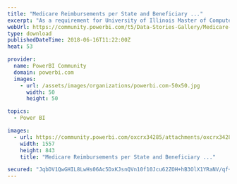 ```yaml
---
title: "Medicare Reimbursements per State and Beneficiary ..."
excerpt: "As a requirement for University of Illinois Master of Computer Science."
webUrl: https://community.powerbi.com/t5/Data-Stories-Gallery/Medicare-Reimbursements-per-State-and-Beneficiary-in-2015/m-p/441325
type: download
publishedDateTime: 2018-06-16T11:22:00Z
heat: 53

provider:
  name: PowerBI Community
  domain: powerbi.com
  images:
    - url: /assets/images/organizations/powerbi.com-50x50.jpg
      width: 50
      height: 50

topics:
  - Power BI

images:
  - url: https://community.powerbi.com/oxcrx34285/attachments/oxcrx34285/DataStoriesGallery/2006/1/snip_20180616112212.png
    width: 1557
    height: 843
    title: "Medicare Reimbursements per State and Beneficiary ..."

secured: "JqbDV1QwGHIL8LwHs06Ac5DxKJsnQVn10f10Jcu62ZOH+hB3OlX1YRaNV/qf+10saJr4S/5GWsZvB2i7KvQqPUdm49Drn35xd3rrGilPFGrp3iEuVFxyK1IwMKvX0XvBu0/ZWYgpjakn1JWCv8Y1NZz8ngli0pPRow5MdWaVEPy9mGiG79CkT+vK1a4y6rOIubcrcI+IkVDCtGAs+4kJDgEvmUkBb029bQTFYyKsRk7H69kNPxxvK8XqkawyAcaaUs2ztPtyVIerIDN8XdWzLa53VZhNRYS3nYWbAfs/kZOuGKmj6LjTCY+L3Tx9Hm/sJoNY5GDh5YclL2Fr+Li33mQhKtkQ7/G0otkbbHHwDziBE7iFigf1xqnm+W/l9DBQ;XtlP+bGnlMxzRvN4BYv7CQ=="
---
```


